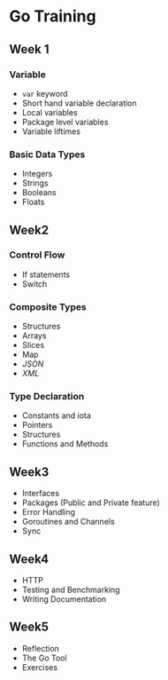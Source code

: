# Go Training

## Week 1

### Variable

- `var` keyword
- Short hand variable declaration
- Local variables
- Package level variables
- Variable liftimes

### Basic Data Types

- Integers
- Strings
- Booleans
- Floats

## Week2

### Control Flow

- If statements
- Switch

### Composite Types

- Structures
- Arrays
- Slices
- Map
- _JSON_
- _XML_

### Type Declaration

- Constants and iota
- Pointers
- Structures
- Functions and Methods

## Week3

- Interfaces
- Packages (Public and Private feature)
- Error Handling
- Goroutines and Channels
- Sync

## Week4

- HTTP
- Testing and Benchmarking
- Writing Documentation

## Week5

- Reflection
- The Go Tool
- Exercises
